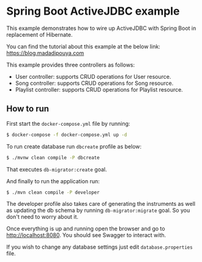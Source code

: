 # Spring Boot ActiveJDBC example

This example demonstrates how to wire up ActiveJDBC with Spring Boot in replacement of Hibernate.

You can find the tutorial about this example at the below link:
https://blog.madadipouya.com


This example provides three controllers as follows:
- User controller: supports CRUD operations for User resource.
- Song controller: supports CRUD operations for Song resource.
- Playlist controller: supports CRUD operations for Playlist resource.


## How to run

First start the `docker-compose.yml` file by running:

```bash
$ docker-compose -f docker-compose.yml up -d 
```

To run create database run `dbcreate` profile as below:

```bash
$ ./mvnw clean compile -P dbcreate
```

That executes `db-migrator:create` goal.


And finally to run the application run:

```bash
$ ./mvn clean compile -P developer
```

The developer profile also takes care of generating the instruments as well as updating the db schema by running `db-migrator:migrate` goal. So you don't need to worry about it.


Once everything is up and running open the browser and go to [http://localhost:8080](http://localhost:8080). You should see Swagger to interact with.

If you wish to change any database settings just edit `database.properties` file.